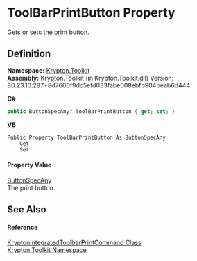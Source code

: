# ToolBarPrintButton Property


Gets or sets the print button.



## Definition
**Namespace:** <a href="79d2eac2-21f4-54ff-7552-b20c33c30600.md">Krypton.Toolkit</a>  
**Assembly:** Krypton.Toolkit (in Krypton.Toolkit.dll) Version: 80.23.10.287+8d7660f9dc5efd033fabe008ebfb904beab6d444

**C#**
``` C#
public ButtonSpecAny? ToolBarPrintButton { get; set; }
```
**VB**
``` VB
Public Property ToolBarPrintButton As ButtonSpecAny
	Get
	Set
```



#### Property Value
<a href="3a778fe3-a06d-2943-d65e-0ad3106713b4.md">ButtonSpecAny</a>  
The print button.

## See Also


#### Reference
<a href="b7641718-5263-5644-b084-0b6bd186ce8e.md">KryptonIntegratedToolbarPrintCommand Class</a>  
<a href="79d2eac2-21f4-54ff-7552-b20c33c30600.md">Krypton.Toolkit Namespace</a>  
